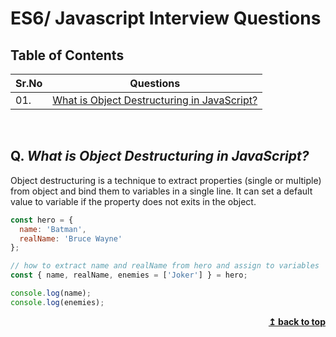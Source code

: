 
# ES6/ Javascript Interview Questions

## Table of Contents

| Sr.No|  Questions       |
|------|------------------|
| 01. |[What is Object Destructuring in JavaScript?](#q-what-is-object-destructuring-in-javascript)|


<br/>

## Q. ***What is Object Destructuring in JavaScript?***
Object destructuring is a technique to extract properties (single or multiple) from object and bind them to variables in a single line. It can set a default value to variable if the property does not exits in the object.

```js
const hero = {
  name: 'Batman',
  realName: 'Bruce Wayne'
};

// how to extract name and realName from hero and assign to variables
const { name, realName, enemies = ['Joker'] } = hero;

console.log(name);
console.log(enemies);
```
<div data-pym-src="https://www.jdoodle.com/embed/v0/3ctT?stdin=0&arg=0"></div>
<script src="https://www.jdoodle.com/assets/jdoodle-pym.min.js" type="text/javascript"></script>

<div align="right">
    <b><a href="#">↥ back to top</a></b>
</div>
